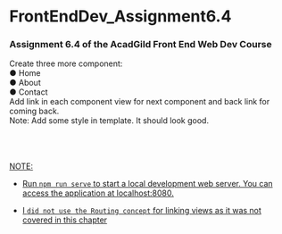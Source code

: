 # FrontEndDev_Assignment6.4
### Assignment 6.4 of the AcadGild Front End Web Dev Course

Create three more component:  
● Home  
● About  
● Contact  
Add link in each component view for next component and back link for coming back.  
Note: Add some style in template. It should look good.  
<br>  
<br> 
 
<u>NOTE:     

- Run `npm run serve` to start a local development web server. 
You can access the application at [localhost:8080](http://localhost:8080/).

- I `did not use the Routing concept` for linking views as it was not covered in this chapter